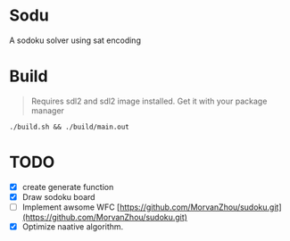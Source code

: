 # Sodu
A sodoku solver using sat encoding

# Build
> Requires sdl2 and sdl2 image installed. Get it with your package manager
```
./build.sh && ./build/main.out
```

# TODO

- [x] create generate function
- [x] Draw sodoku board
- [ ] Implement awsome WFC [https://github.com/MorvanZhou/sudoku.git](https://github.com/MorvanZhou/sudoku.git)
- [x] Optimize naative algorithm.
